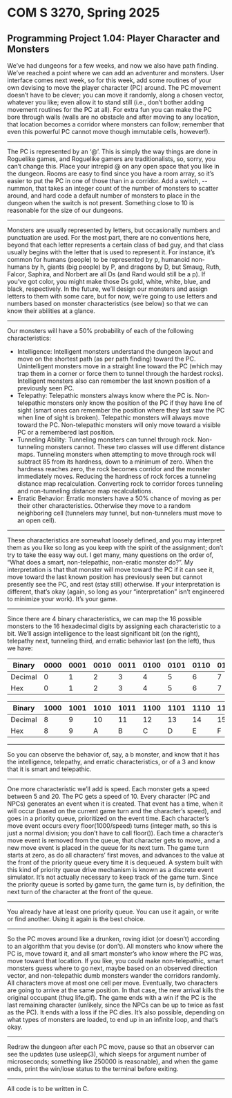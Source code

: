 # COM S 3270, Spring 2025
## Programming Project 1.04: Player Character and Monsters


We’ve had dungeons for a few weeks, and now we also have path finding. We’ve reached a point where we can add an adventurer and monsters. User interface comes next week, so for this week, add some routines of your own devising to move the player character (PC) around. The PC movement doesn’t have to be clever; you can move it randomly, along a chosen vector, whatever you like; even allow it to stand still (i.e., don’t bother adding movement routines for the PC at all). For extra fun you can make the PC bore through walls (walls are no obstacle and after moving to any location, that location becomes a corridor where monsters can follow; remember that even this powerful PC cannot move though immutable cells, however!).

---

The PC is represented by an ‘@’. This is simply the way things are done in Roguelike games, and Roguelike gamers are traditionalists, so, sorry, you can’t change this. Place your intrepid @ on any open space that you like in the dungeon. Rooms are easy to find since you have a room array, so it’s easier to put the PC in one of those than in a corridor. Add a switch, --nummon, that takes an integer count of the number of monsters to scatter around, and hard code a default number of monsters to place in the dungeon when the switch is not present. Something close to 10 is reasonable for the size of our dungeons.

---

Monsters are usually represented by letters, but occasionally numbers and punctuation are used. For the most part, there are no conventions here, beyond that each letter represents a certain class of bad guy, and that class usually begins with the letter that is used to represent it. For instance, it’s common for humans (people) to be represented by p, humanoid non-humans by h, giants (big people) by P, and dragons by D, but Smaug, Ruth, Falcor, Saphira, and Norbert are all Ds (and Rand would still be a p). If you’ve got color, you might make those Ds gold, white, white, blue, and black, respectively. In the future, we’ll design our monsters and assign letters to them with some care, but for now, we’re going to use letters and numbers based on monster characteristics (see below) so that we can know their abilities at a glance.

---

Our monsters will have a 50% probability of each of the following characteristics:
- Intelligence: Intelligent monsters understand the dungeon layout and move on the shortest path (as per path finding) toward the PC. Unintelligent monsters move in a straight line toward the PC (which may trap them in a corner or force them to tunnel through the hardest rocks). Intelligent monsters also can remember the last known position of a previously seen PC.
- Telepathy: Telepathic monsters always know where the PC is. Non-telepathic monsters only know the position of the PC if they have line of sight (smart ones can remember the position where they last saw the PC when line of sight is broken). Telepathic monsters will always move toward the PC. Non-telepathic monsters will only move toward a visible PC or a remembered last position.
- Tunneling Ability: Tunneling monsters can tunnel through rock. Non-tunneling monsters cannot. These two classes will use different distance maps. Tunneling monsters when attempting to move through rock will subtract 85 from its hardness, down to a minimum of zero. When the hardness reaches zero, the rock becomes corridor and the monster immediately moves. Reducing the hardness of rock forces a tunneling distance map recalculation. Converting rock to corridor forces tunneling and non-tunneling distance map recalculations.
- Erratic Behavior: Erratic monsters have a 50% chance of moving as per their other characteristics. Otherwise they move to a random neighboring cell (tunnelers may tunnel, but non-tunnelers must move to an open cell).

---

These characteristics are somewhat loosely defined, and you may interpret them as you like so long as you keep with the spirit of the assignment; don’t try to take the easy way out. I get many, many questions on the order of, “What does a smart, non-telepathic, non-eratic monster do?”. My interpretation is that that monster will move toward the PC if it can see it, move toward the last known position has previously seen but cannot presently see the PC, and rest (stay still) otherwise. If your interpretation is different, that’s okay (again, so long as your “interpretation” isn’t engineered to minimize your work). It’s your game.

---

Since there are 4 binary characteristics, we can map the 16 possible monsters to the 16 hexadecimal digits by assigning each characteristic to a bit. We’ll assign intelligence to the least significant bit (on the right), telepathy next, tunneling third, and erratic behavior last (on the left), thus we have:


| Binary  | 0000 | 0001 | 0010 | 0011 | 0100 | 0101 | 0110 | 0111 |
|---------|------|------|------|------|------|------|------|------|
| Decimal | 0    | 1    | 2    | 3    | 4    | 5    | 6    | 7    |
| Hex     | 0    | 1    | 2    | 3    | 4    | 5    | 6    | 7    |

| Binary  | 1000 | 1001 | 1010 | 1011 | 1100 | 1101 | 1110 | 1111 |
|---------|------|------|------|------|------|------|------|------|
| Decimal | 8    | 9    | 10   | 11   | 12   | 13   | 14   | 15   |
| Hex     | 8    | 9    | A    | B    | C    | D    | E    | F    |

---

So you can observe the behavior of, say, a b monster, and know that it has the intelligence, telepathy, and erratic characteristics, or of a 3 and know that it is smart and telepathic.

---

One more characteristic we’ll add is speed. Each monster gets a speed between 5 and 20. The PC gets a speed of 10. Every character (PC and NPCs) generates an event when it is created. That event has a time, when it will occur (based on the current game turn and the character’s speed), and goes in a priority queue, prioritized on the event time. Each character’s move event occurs every floor(1000/speed) turns (integer math, so this is just a normal division; you don’t have to call floor()). Each time a character’s move event is removed from the queue, that character gets to move, and a new move event is placed in the queue for its next turn. The game turn starts at zero, as do all characters’ first moves, and advances to the value at the front of the priority queue every time it is dequeued. A system built with this kind of priority queue drive mechanism is known as a discrete event simulator. It’s not actually necessary to keep track of the game turn. Since the priority queue is sorted by game turn, the game turn is, by definition, the next turn of the character at the front of the queue.

---

You already have at least one priority queue. You can use it again, or write or find another. Using it again is the best choice.

---

So the PC moves around like a drunken, roving idiot (or doesn’t) according to an algorithm that you devise (or don’t). All monsters who know where the PC is, move toward it, and all smart monster’s who know where the PC was, move toward that location. If you like, you could make non-telepathic, smart monsters guess where to go next, maybe based on an observed direction vector, and non-telepathic dumb monsters wander the corridors randomly. All characters move at most one cell per move. Eventually, two characters are going to arrive at the same position. In that case, the new arrival kills the original occupant (thug life.gif). The game ends with a win if the PC is the last remaining character (unlikely, since the NPCs can be up to twice as fast as the PC). It ends with a loss if the PC dies. It’s also possible, depending on what types of monsters are loaded, to end up in an infinite loop, and that’s okay.

---

Redraw the dungeon after each PC move, pause so that an observer can see the updates (use usleep(3), which sleeps for argument number of microseconds; something like 250000 is reasonable), and when the game ends, print the win/lose status to the terminal before exiting.

---

All code is to be written in C.